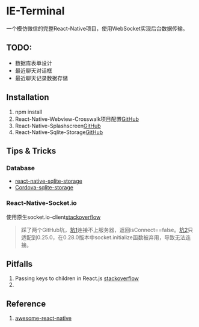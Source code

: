 # IE-Terminal
一个模仿微信的完整React-Native项目，使用WebSocket实现后台数据传输。

## TODO:
* 数据库表单设计
* 最近聊天对话框
* 最近聊天记录数据存储


## Installation
1. npm install
2. React-Native-Webview-Crosswalk项目配置[GitHub](https://github.com/jordansexton/react-native-webview-crosswalk)
3. React-Native-Splashscreen[GitHub](https://github.com/remobile/react-native-splashscreen)
4. React-Native-Sqlite-Storage[GitHub](https://github.com/andpor/react-native-sqlite-storage)

## Tips & Tricks
### Database
* [react-native-sqlite-storage](https://github.com/andpor/react-native-sqlite-storage)
* [Cordova-sqlite-storage](https://github.com/jbrodriguez/react-native-android-sqlite)

### React-Native-Socket.io
使用原生socket.io-client[stackoverflow](http://stackoverflow.com/questions/29408492/is-it-possible-to-combine-react-native-with-socket-io)  
>踩了两个GitHub坑，[坑1](https://github.com/qiepeipei/react-native-socket.io)连接不上服务器，返回isConnect==false。[坑2](https://github.com/gcrabtree/react-native-socketio)只适配到0.25.0，在0.28.0版本中socket.initialize函数被弃用，导致无法连接。

## Pitfalls
1. Passing keys to children in React.js [stackoverflow](http://stackoverflow.com/questions/30465651/passing-keys-to-children-in-react-js)
2. 
## Reference
1. [awesome-react-native](https://github.com/jondot/awesome-react-native)